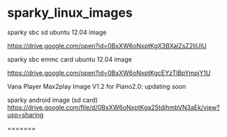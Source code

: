 # sparky_linux_images

sparky sbc sd ubuntu 12.04 image

https://drive.google.com/open?id=0BxXW6oNxptKgX3BXalZsZ2liUlU

sparky sbc emmc card ubuntu 12.04 image

https://drive.google.com/open?id=0BxXW6oNxptKgcEYzTlBpYmpjY1U

Vana Player Max2play Image V1.2 for Piano2.0: 
updating soon

sparky android image (sd card)
https://drive.google.com/file/d/0BxXW6oNxptKga25tdjhmbVN3aEk/view?usp=sharing  

=======

